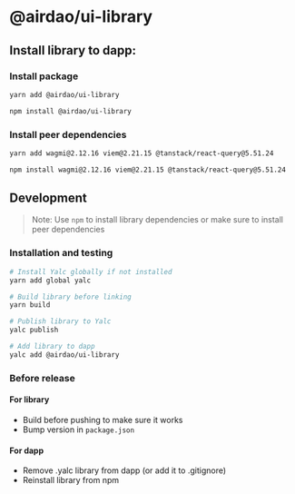# @airdao/ui-library

## Install library to dapp:
### Install package
```bash
yarn add @airdao/ui-library
```
```bash
npm install @airdao/ui-library
```

### Install peer dependencies
```bash
yarn add wagmi@2.12.16 viem@2.21.15 @tanstack/react-query@5.51.24
```
```bash
npm install wagmi@2.12.16 viem@2.21.15 @tanstack/react-query@5.51.24
```

## Development
> Note: Use `npm` to install library dependencies or make sure to install peer dependencies

### Installation and testing
```bash
# Install Yalc globally if not installed
yarn add global yalc 

# Build library before linking
yarn build

# Publish library to Yalc
yalc publish

# Add library to dapp
yalc add @airdao/ui-library
```

### Before release
#### For library
- Build before pushing to make sure it works
- Bump version in `package.json`
#### For dapp
- Remove .yalc library from dapp (or add it to .gitignore)
- Reinstall library from npm
